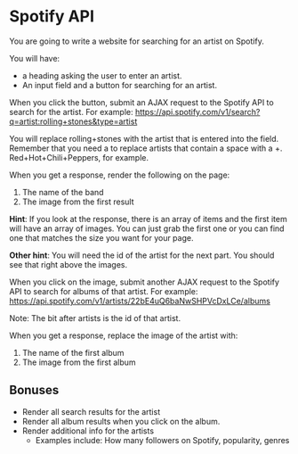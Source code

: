 # Spotify API

You are going to write a website for searching for an artist on Spotify.  

You will have:
- a heading asking the user to enter an artist.
- An input field and a button for searching for an artist.

When you click the button, submit an AJAX request to the Spotify API to search for the artist.
For example:
https://api.spotify.com/v1/search?q=artist:rolling+stones&type=artist

You will replace rolling+stones with the artist that is entered into the field.  Remember that you need a to replace artists that contain a space with a +.  
Red+Hot+Chili+Peppers, for example.

When you get a response, render the following on the page:
1. The name of the band
2. The image from the first result

**Hint**: If you look at the response, there is an array of items and the first item will have an array of images.  You can just grab the first one or you can find one that matches the size you want for your page.

**Other hint**: You will need the id of the artist for the next part.  You should see that right above the images.

When you click on the image, submit another AJAX request to the Spotify API to search for albums of that artist.
For example:
https://api.spotify.com/v1/artists/22bE4uQ6baNwSHPVcDxLCe/albums

Note: The bit after artists is the id of that artist.

When you get a response, replace the image of the artist with:
  1. The name of the first album
  2. The image from the first album

## Bonuses
- Render all search results for the artist
- Render all album results when you click on the album.
- Render additional info for the artists
  - Examples include: How many followers on Spotify, popularity, genres
